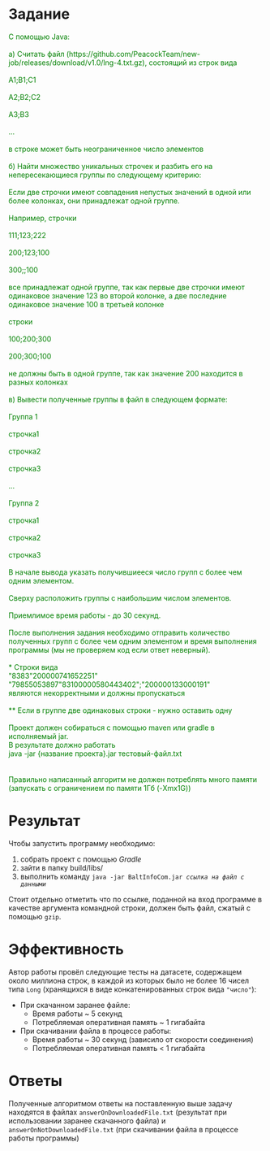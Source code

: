 # Задание

<p style="color:green">
С помощью Java:
<br><br>
а) Считать файл (https://github.com/PeacockTeam/new-job/releases/download/v1.0/lng-4.txt.gz),
состоящий из строк вида
<br><br>
A1;B1;C1
<br><br>
A2;B2;C2
<br><br>
A3;B3
<br><br>
...
<br><br>
в строке может быть неограниченное число элементов
<br><br>
б) Найти множество уникальных строчек и разбить его на непересекающиеся группы по следующему критерию:
<br><br>
Если две строчки имеют совпадения непустых значений в одной или более колонках, они принадлежат одной группе.
<br><br>
Например, строчки
<br><br>
111;123;222
<br><br>
200;123;100
<br><br>
300;;100
<br><br>
все принадлежат одной группе, так как первые две строчки имеют одинаковое значение 123 во второй колонке,
а две последние одинаковое значение 100 в третьей колонке
<br><br>
строки
<br><br>
100;200;300
<br><br>
200;300;100
<br><br>
не должны быть в одной группе, так как значение 200 находится в разных колонках
<br><br>
в) Вывести полученные группы в файл в следующем формате:
<br><br>
Группа 1
<br><br>
строчка1
<br><br>
строчка2
<br><br>
строчка3
<br><br>
...
<br><br>
Группа 2
<br><br>
строчка1
<br><br>
строчка2
<br><br>
строчка3
<br><br>
В начале вывода указать получившиееся число групп с более чем одним элементом.
<br><br>
Сверху расположить группы с наибольшим числом элементов.
<br><br>
Приемлимое время работы - до 30 секунд.
<br><br>
После выполнения задания необходимо отправить количество полученных групп
с более чем одним элементом и время выполнения программы (мы не проверяем код если ответ неверный).
<br><br>
* Строки вида<br>
  "8383"200000741652251"<br>
  "79855053897"83100000580443402";"200000133000191"<br>
являются некорректными и должны пропускаться
<br><br>
** Если в группе две одинаковых строки - нужно оставить одну
<br><br>
Проект должен собираться с помощью maven или gradle в исполняемый jar.<br>
В результате должно работать<br>
java -jar {название проекта}.jar тестовый-файл.txt<br>
<br><br>
Правильно написанный алгоритм не должен потреблять много памяти (запускать с ограничением по памяти 1Гб (-Xmx1G))
</p>

# Результат
Чтобы запустить программу необходимо:
<ol>
<li>собрать проект с помощью <i>Gradle</i>
<li>зайти в папку build/libs/
<li>выполнить команду <code>java -jar BaltInfoCom.jar <i>ссылка на файл с данными</i></code>
</ol>

Стоит отдельно отметить что по ссылке, поданной на вход программе в качестве аргумента командной строки, 
должен быть файл, сжатый с помощью ```gzip```.

# Эффективность
Автор работы провёл следующие тесты на датасете, содержащем около миллиона строк,
в каждой из которых было не более 16 чисел типа ```Long``` 
(хранящихся в виде конкатенированных строк вида ```"число"```):
<ul>
<li> При скачанном заранее файле:
<ul>
<li> Время работы ~ 5 секунд
<li> Потребляемая оперативная память ~ 1 гигабайта
</ul>
<li> При скачивании файла в процессе работы:
<ul>
<li> Время работы ~ 30 секунд (зависило от скорости соединения)
<li> Потребляемая оперативная память < 1 гигабайта
</ul>
</ul>

# Ответы
Полученные алгоритмом ответы на поставленную выше задачу находятся в файлах
```answerOnDownloadedFile.txt``` (результат при использовании заранее скачанного файла)
и ```answerOnNotDownloadedFile.txt``` (при скачивании файла в процессе работы программы)

